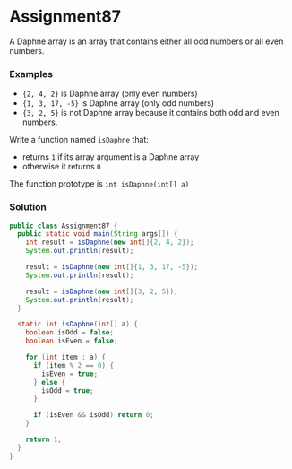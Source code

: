 # Assignment87

A Daphne array is an array that contains either all odd numbers or all even numbers.

### Examples

* `{2, 4, 2}` is Daphne array (only even numbers)
* `{1, 3, 17, ­-5}` is Daphne array (only odd numbers)
* `{3, 2, 5}` is not Daphne array because it contains both odd and even numbers.

Write a function named `isDaphne` that:

* returns `1` if its array argument is a Daphne array
* otherwise it returns `0`

The function prototype is `int isDaphne(int[] a)`

### Solution

```java
public class Assignment87 {
  public static void main(String args[]) {
    int result = isDaphne(new int[]{2, 4, 2});
    System.out.println(result);

    result = isDaphne(new int[]{1, 3, 17, -5});
    System.out.println(result);

    result = isDaphne(new int[]{3, 2, 5});
    System.out.println(result);
  }

  static int isDaphne(int[] a) {
    boolean isOdd = false;
    boolean isEven = false;

    for (int item : a) {
      if (item % 2 == 0) {
        isEven = true;
      } else {
        isOdd = true;
      }

      if (isEven && isOdd) return 0;
    }

    return 1;
  }
}
```

